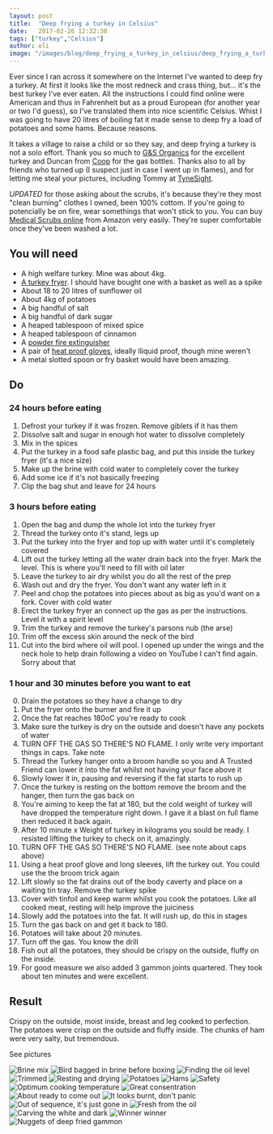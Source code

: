 ```yaml
---
layout: post
title:  "Deep frying a turkey in Celsius"
date:   2017-02-26 12:32:30
tags: ["turkey","Celsius"]
author: oli
image: "/images/blog/deep_frying_a_turkey_in_celsius/deep_frying_a_turkey_in_celsius_14.jpg"
---
```


Ever since I ran across it somewhere on the Internet I've wanted to deep fry a turkey.  At first it looks like the most redneck and crass thing, but... it's the best turkey  I've ever eaten.  All the instructions I could find online were American and thus in Fahrenheit but as a proud European (for another year or two I'd guess), so I've translated them into nice scientific Celsius.  Whist I was going to have 20 litres of boiling fat it made sense to deep fry a load of potatoes and some hams.  Because reasons.

It takes a village to raise a child or so they say, and deep frying a turkey is not a solo effort.  Thank you so much to [G&S Organics](http://www.gandsorganics.com/) for the excellent turkey and Duncan from [Coop](http://www.coopchicken.co.uk/) for the gas bottles.  Thanks also to all by friends who turned up (I suspect just in case I went up in flames), and for letting me steal your pictures, including Tommy at [TyneSight](http://www.tynesight.co.uk/).

*UPDATED* for those asking about the scrubs, it's because they're they most "clean burning" clothes I owned, been 100% cottom.  If you're going to potencially be on fire, wear somethings that won't stick to you.  You can buy [Medical Scrubs online](http://amzn.to/2lpYUxc) from Amazon very easily.  They're super comfortable once they've been washed a lot.

## You will need

* A high welfare turkey.  Mine was about 4kg.
* [A turkey fryer](http://amzn.to/2lcP4h6).  I should have bought one with a basket as well as a spike
* About 18 to 20 litres of sunflower oil
* About 4kg of potatoes
* A big handful of salt
* A big handful of dark sugar
* A heaped tablespoon of mixed spice
* A heaped tablespoon of cinnamon
* A [powder fire extinguisher](http://amzn.to/2kZqoxh)
* A pair of [heat proof gloves](http://amzn.to/2lng3Hz), ideally lliquid proof, though mine weren't
* A metal slotted spoon or fry basket would have been amazing.

## Do


### 24 hours before eating

1. Defrost your turkey if it was frozen.  Remove giblets if it has them
2. Dissolve salt and sugar in enough hot water to dissolve completely
3. Mix in the spices
4. Put the turkey in a food safe plastic bag, and put this inside the turkey fryer (it's a nice size)
5. Make up the brine with cold water to completely cover the turkey
6. Add some ice if it's not basically freezing
7. Clip the bag shut and leave for 24 hours

### 3 hours before eating

1. Open the bag and dump the whole lot into the turkey fryer
2. Thread the turkey onto it's stand, legs up
3. Put the turkey into the fryer and top up with water until it's completely covered
4. Lift out the turkey letting all the water drain back into the fryer.  Mark the level. This is where you'll need to fill with oil later
5. Leave the turkey to air dry whilst you do all the rest of the prep
6. Wash out and dry the fryer.  You don't want any water left in it
7. Peel and chop the potatoes into pieces about as big as you'd want on a fork. Cover with cold water
8. Erect the turkey fryer an connect up the gas as per the instructions.  Level it with a spirit level
9. Trim the turkey and remove the turkey's parsons nub (the arse)
10. Trim off the excess skin around the neck of the bird
11. Cut into the bird where oil will pool.  I opened up under the wings and the neck hole to help drain following a video on YouTube I can't find again. Sorry about that

### 1 hour and 30 minutes before you want to eat

0. Drain the potatoes so they have a change to dry
1. Put the fryer onto the burner and fire it up
2. Once the fat reaches 180oC you're ready to cook
3. Make sure the turkey is dry on the outside and doesn't have any pockets of water
4. TURN OFF THE GAS SO THERE'S NO FLAME.  I only write very important things in caps. Take note
5. Thread the Turkey hanger onto a broom handle so you and A Trusted Friend can lower it into the fat whilst not having your face above it
6. Slowly lower it in, pausing and reversing if the fat starts to rush up
7. Once the turkey is resting on the bottom remove the broom and the hanger, then turn the gas back on
8. You're aiming to keep the fat at 180, but the cold weight of turkey will have dropped the temperature right down.  I gave it a blast on full flame then reduced it back again.  
9. After 10 minute x Weight of turkey in kilograms you sould be ready.  I resisted lifting the turkey to check on it, amazingly.
10. TURN OFF THE GAS SO THERE'S NO FLAME. (see note about caps above)
11. Using a heat proof glove and long sleeves, lift the turkey out.  You could use the the broom trick again
12. Lift slowly so the fat drains out of the body caverty and place on a waiting tin tray. Remove the turkey spike
13. Cover with tinfoil and keep warm whilst you cook the potatoes.  Like all cooked meat, resting will help improve the juiciness
14. Slowly add the potatoes into the fat.  It will rush up, do this in stages
15. Turn the gas back on and get it back to 180.
16. Potatoes will take about 20 minutes.
17. Turn off the gas. You know the drill
18. Fish out all the potatoes,  they should be crispy on the outside, fluffy on the inside.
19. For good measure we also added 3 gammon joints quartered.  They took about ten minutes and were excellent.


## Result

Crispy on the outside, moist inside, breast and leg cooked to perfection.  The potatoes were crisp on the outside and fluffy inside.  The chunks of ham were very salty, but tremendous.

See pictures

![Brine mix](/images/blog/deep_frying_a_turkey_in_celsius/deep_frying_a_turkey_in_celsius_01.jpg)
![Bird bagged in brine before boxing](/images/blog/deep_frying_a_turkey_in_celsius/deep_frying_a_turkey_in_celsius_02.jpg)
![Finding the oil level](/images/blog/deep_frying_a_turkey_in_celsius/deep_frying_a_turkey_in_celsius_03.jpg)
![Trimmed](/images/blog/deep_frying_a_turkey_in_celsius/deep_frying_a_turkey_in_celsius_04.jpg)
![Resting and drying](/images/blog/deep_frying_a_turkey_in_celsius/deep_frying_a_turkey_in_celsius_05.jpg)
![Potatoes](/images/blog/deep_frying_a_turkey_in_celsius/deep_frying_a_turkey_in_celsius_06.jpg)
![Hams](/images/blog/deep_frying_a_turkey_in_celsius/deep_frying_a_turkey_in_celsius_07.jpg)
![Safety](/images/blog/deep_frying_a_turkey_in_celsius/deep_frying_a_turkey_in_celsius_08.jpg)
![Optimum cooking temperature](/images/blog/deep_frying_a_turkey_in_celsius/deep_frying_a_turkey_in_celsius_09.jpg)
![Great consentration](/images/blog/deep_frying_a_turkey_in_celsius/deep_frying_a_turkey_in_celsius_10.jpg)
![About ready to come out](/images/blog/deep_frying_a_turkey_in_celsius/deep_frying_a_turkey_in_celsius_11.jpg)
![It looks burnt, don't panic](/images/blog/deep_frying_a_turkey_in_celsius/deep_frying_a_turkey_in_celsius_12.jpg)
![Out of sequence, it's just gone in](/images/blog/deep_frying_a_turkey_in_celsius/deep_frying_a_turkey_in_celsius_13.jpg)
![Fresh from the oil](/images/blog/deep_frying_a_turkey_in_celsius/deep_frying_a_turkey_in_celsius_14.jpg)
![Carving the white and dark](/images/blog/deep_frying_a_turkey_in_celsius/deep_frying_a_turkey_in_celsius_15.jpg)
![Winner winner](/images/blog/deep_frying_a_turkey_in_celsius/deep_frying_a_turkey_in_celsius_16.jpg)
![Nuggets of deep fried gammon](/images/blog/deep_frying_a_turkey_in_celsius/deep_frying_a_turkey_in_celsius_17.jpg)
